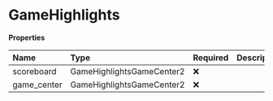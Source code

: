 # GameHighlights

**Properties**

| Name        | Type                      | Required | Description |
| :---------- | :------------------------ | :------- | :---------- |
| scoreboard  | GameHighlightsGameCenter2 | ❌       |             |
| game_center | GameHighlightsGameCenter2 | ❌       |             |

<!-- This file was generated by liblab | https://liblab.com/ -->

